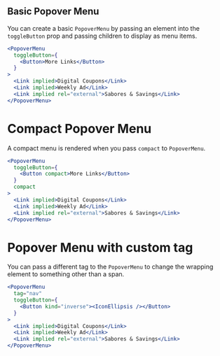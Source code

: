 ## Basic Popover Menu
You can create a basic `PopoverMenu` by passing an element into the `toggleButton` prop and passing children to display as menu items.

```jsx
<PopoverMenu
  toggleButton={
    <Button>More Links</Button>
  }
>
  <Link implied>Digital Coupons</Link>
  <Link implied>Weekly Ad</Link>
  <Link implied rel="external">Sabores & Savings</Link>
</PopoverMenu>
```

# Compact Popover Menu
A compact menu is rendered when you pass `compact` to `PopoverMenu`.

```jsx
<PopoverMenu
  toggleButton={
    <Button compact>More Links</Button>
  }
  compact
>
  <Link implied>Digital Coupons</Link>
  <Link implied>Weekly Ad</Link>
  <Link implied rel="external">Sabores & Savings</Link>
</PopoverMenu>
```

# Popover Menu with custom tag
You can pass a different tag to the `PopoverMenu` to change the wrapping element to something other than a span.

```jsx
<PopoverMenu
  tag="nav"
  toggleButton={
    <Button kind="inverse"><IconEllipsis /></Button>
  }
>
  <Link implied>Digital Coupons</Link>
  <Link implied>Weekly Ad</Link>
  <Link implied rel="external">Sabores & Savings</Link>
</PopoverMenu>
```